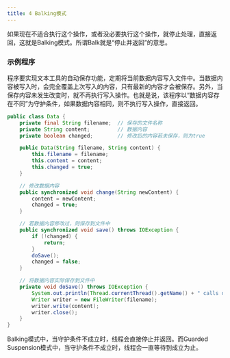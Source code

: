 ```yaml
---
title: 4 Balking模式
---
```


如果现在不适合执行这个操作，或者没必要执行这个操作，就停止处理，直接返回，这就是Balking模式。所谓Balk就是“停止并返回”的意思。


### 示例程序

程序要实现文本工具的自动保存功能，定期将当前数据内容写入文件中。当数据内容被写入时，会完全覆盖上次写入的内容，只有最新的内容才会被保存。另外，当保存内容未发生改变时，就不再执行写入操作。也就是说，该程序以“数据内容存在不同”为守护条件，如果数据内容相同，则不执行写入操作，直接返回。

```Java
public class Data {
    private final String filename;  // 保存的文件名称
    private String content;         // 数据内容
    private boolean changed;        // 修改后的内容若未保存，则为true

    public Data(String filename, String content) {
        this.filename = filename;
        this.content = content;
        this.changed = true;
    }

    // 修改数据内容
    public synchronized void change(String newContent) {
        content = newContent;
        changed = true;
    }

    // 若数据内容修改过，则保存到文件中
    public synchronized void save() throws IOException {
        if (!changed) {
            return;
        }
        doSave();
        changed = false;
    }

    // 将数据内容实际保存到文件中
    private void doSave() throws IOException {
        System.out.println(Thread.currentThread().getName() + " calls doSave, content = " + content);
        Writer writer = new FileWriter(filename);
        writer.write(content);
        writer.close();
    }
}
```

Balking模式中，当守护条件不成立时，线程会直接停止并返回。而Guarded Suspension模式中，当守护条件不成立时，线程会一直等待到成立为止。